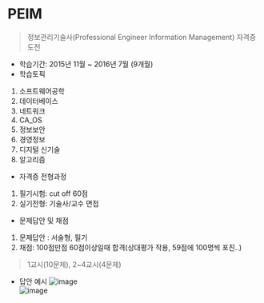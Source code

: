 # PEIM
> 정보관리기술사(Professional Engineer Information Management) 자격증 도전

- 학습기간: 2015년 11월 ~ 2016년 7월 (9개월)
- 학습토픽
1. 소프트웨어공학
2. 데이터베이스
3. 네트워크
4. CA_OS
5. 정보보안
6. 경영정보
7. 디지털 신기술
8. 알고리즘

- 자격증 전형과정
 1. 필기시험: cut off 60점
 2. 실기전형: 기술사/교수 면접
 
- 문제답안 및 채점
 1. 문제답안 : 서술형, 필기
 2. 채점: 100점만점 60점이상일때 합격(상대평가 작용, 59점에 100명씩 포진..)
  > 1교시(10문제), 2~4교시(4문제)

- 답안 예시
![image](https://user-images.githubusercontent.com/45334819/56851939-b5816600-694f-11e9-926f-cfcbe8b961e2.png)  
![image](https://user-images.githubusercontent.com/45334819/56851949-c631dc00-694f-11e9-8fc4-a303f29da36c.png)  
